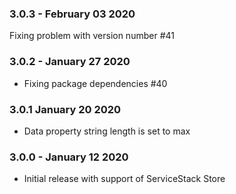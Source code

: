 ### 3.0.3 - February 03 2020
Fixing problem with version number #41

### 3.0.2 - January 27 2020
* Fixing package dependencies #40

### 3.0.1 January 20 2020
* Data property string length is set to max

### 3.0.0 - January 12 2020
* Initial release with support of ServiceStack Store
